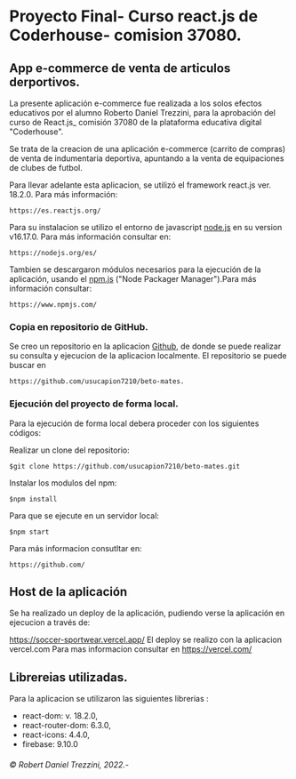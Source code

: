 # Proyecto Final- Curso react.js de Coderhouse- comision 37080.

## App e-commerce de venta de articulos derportivos.

La presente aplicación e-commerce fue realizada a los solos efectos educativos por el alumno Roberto Daniel Trezzini, para la aprobación del curso de React.js\_ comisión 37080 de la plataforma educativa digital "Coderhouse".

Se trata de la creacion de una aplicación e-commerce (carrito de compras) de venta de indumentaria deportiva, apuntando a la venta de equipaciones de clubes de futbol.

Para llevar adelante esta aplicacion, se utilizó el framework react.js
ver. 18.2.0. Para más información:

```
https://es.reactjs.org/
```

Para su instalacion se utilizo el entorno de javascript [node.js](https://nodejs.org/es/) en su version v16.17.0. Para más información consultar en:

```
https://nodejs.org/es/

```

Tambien se descargaron módulos necesarios para la ejecución de la aplicación, usando el [npm.js](https://www.npmjs.com/) ("Node Packager Manager").Para más información consultar:

```
https://www.npmjs.com/
```

### Copia en repositorio de GitHub.

Se creo un repositorio en la aplicacion [Github](https://github.com/), de donde se puede realizar su consulta y ejecucion de la aplicacion localmente. El repositorio se puede buscar en

```
https://github.com/usucapion7210/beto-mates.
```

### Ejecución del proyecto de forma local.

Para la ejecución de forma local debera proceder con los siguientes códigos:

Realizar un clone del repositorio:

```
$git clone https://github.com/usucapion7210/beto-mates.git
```

Instalar los modulos del npm:

```
$npm install
```

Para que se ejecute en un servidor local:

```
$npm start
```

Para más informacion consutltar en:

```
https://github.com/
```

## Host de la aplicación

Se ha realizado un deploy de la aplicación, pudiendo verse la aplicación en ejecucion a través de:

https://soccer-sportwear.vercel.app/
El deploy se realizo con la aplicacion vercel.com
Para mas informacion consultar en https://vercel.com/

## Librereias utilizadas.

Para la aplicacion se utilizaron las siguientes librerias :

- react-dom: v. 18.2.0,
- react-router-dom: 6.3.0,
- react-icons: 4.4.0,
- firebase: 9.10.0

###### © Robert Daniel Trezzini, 2022.-
